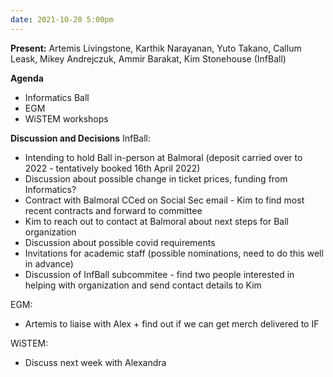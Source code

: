 ```yaml
---
date: 2021-10-20 5:00pm
---
```


**Present:** Artemis Livingstone, Karthik Narayanan, Yuto Takano, Callum Leask, Mikey Andrejczuk, Ammir Barakat, Kim Stonehouse (InfBall)

**Agenda**
* Informatics Ball
* EGM
* WiSTEM workshops

**Discussion and Decisions**
InfBall:
* Intending to hold Ball in-person at Balmoral (deposit carried over to 2022 - tentatively booked 16th April 2022)
* Discussion about possible change in ticket prices, funding from Informatics?
* Contract with Balmoral CCed on Social Sec email - Kim to find most recent contracts and forward to committee 
* Kim to reach out to contact at Balmoral about next steps for Ball organization
* Discussion about possible covid requirements 
* Invitations for academic staff (possible nominations, need to do this well in advance)
* Discussion of InfBall subcommitee - find two people interested in helping with organization and send contact details to Kim

EGM:
* Artemis to liaise with Alex + find out if we can get merch delivered to IF

WiSTEM:
* Discuss next week with Alexandra
